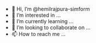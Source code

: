 - 👋 Hi, I’m @hemilrajpura-simform
- 👀 I’m interested in ...
- 🌱 I’m currently learning ...
- 💞️ I’m looking to collaborate on ...
- 📫 How to reach me ...

<!---
hemilrajpura-simform/hemilrajpura-simform is a ✨ special ✨ repository because its `README.md` (this file) appears on your GitHub profile.
You can click the Preview link to take a look at your changes.
--->
